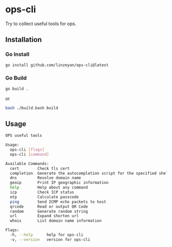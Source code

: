 # ops-cli

Try to collect useful tools for ops.

## Installation

### Go Install

```bash
go install github.com/linzeyan/ops-cli@latest
```

### Go Build

```bash
go build .
```
or
```bash
bash ./build.bash build
```

## Usage

```bash
OPS useful tools

Usage:
  ops-cli [flags]
  ops-cli [command]

Available Commands:
  cert        Check tls cert
  completion  Generate the autocompletion script for the specified shell
  dns         Resolve domain name
  geoip       Print IP geographic information
  help        Help about any command
  icp         Check ICP status
  otp         Calculate passcode
  ping        Send ICMP echo packets to host
  qrcode      Read or output QR Code
  random      Generate random string
  url         Expand shorten url
  whois       List domain name information

Flags:
  -h, --help      help for ops-cli
  -v, --version   version for ops-cli
```
